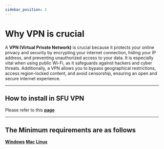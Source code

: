 ```yaml
---
sidebar_position: 2
---
```


# Why VPN is crucial
A **VPN (Virtual Private Network)** is crucial because it protects your online privacy and security by encrypting your internet connection, hiding your IP address, and preventing unauthorized access to your data. It is especially vital when using public Wi-Fi, as it safeguards against hackers and cyber threats. Additionally, a VPN allows you to bypass geographical restrictions, access region-locked content, and avoid censorship, ensuring an open and secure internet experience.

---

## How to install in SFU VPN
Please refer to this **[page](https://sfu.teamdynamix.com/TDClient/255/ITServices/KB/ArticleDet?ID=3973)** 

---

## The Minimum requirements are as follows
**[Windows](https://docs.fortinet.com/document/forticlient/6.4.3/windows-release-notes/549781/product-integration-and-support)**
**[Mac](https://docs.fortinet.com/document/forticlient/6.4.3/macos-release-notes/471180/product-integration-and-support)**
**[Linux](https://docs.fortinet.com/document/forticlient/6.4.3/linux-release-notes/136392/product-integration-and-support)**
